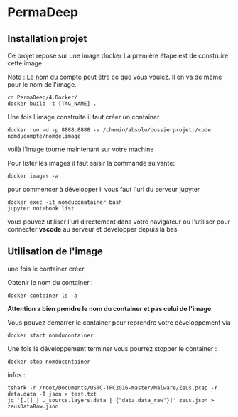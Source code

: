 # PermaDeep
## Installation projet

Ce projet repose sur une image docker
La première étape est de construire cette image

Note : Le nom du compte peut être ce que vous voulez. Il en va de même pour le nom de l'image.


```
cd PermaDeep/4.Docker/
docker build -t [TAG_NAME] .
```

Une fois l'image construite il faut créer un container
```
docker run -d -p 8888:8888 -v /chemin/absolu/dossierprojet:/code nomducompte/nomdelimage
```
voilà l'image tourne maintenant sur votre machine

Pour lister les images il faut saisir la commande suivante:
```
docker images -a
```

pour commencer à développer il vous faut l'url du serveur jupyter
```
docker exec -it nomduconatainer bash
jupyter notebook list
```

vous pouvez utiliser l'url directement dans votre navigateur ou l'utiliser pour connecter **vscode** au serveur et développer depuis là bas

## Utilisation de l'image
une fois le container créer

Obtenir le nom du container : 
```
docker container ls -a
```

**Attention a bien prendre le nom du container et pas celui de l'image**

 Vous pouvez démarrer le container pour reprendre votre développement via 
 ```
 docker start nomducontainer
 ```
 
 Une fois le développement terminer vous pourrez stopper le container :
```
docker stop nomducontainer
```

infos : 
```
tshark -r /root/Documents/USTC-TFC2016-master/Malware/Zeus.pcap -Y data.data -T json > test.txt
jq '[.[] | ._source.layers.data | {"data.data_raw"}]' zeus.json > zeusDataRaw.json
```
